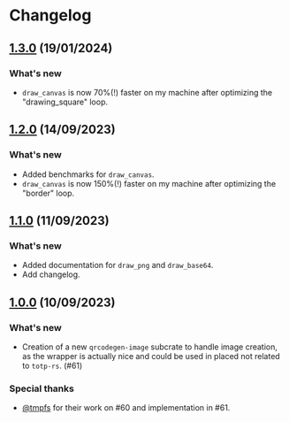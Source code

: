 # Changelog

## [1.3.0](https://github.com/constantoine/totp-rs/releases/tag/qrcodegen-image%2Fv1.3.0) (19/01/2024)

### What's new

- `draw_canvas` is now 70%(!) faster on my machine after optimizing the "drawing_square" loop.

## [1.2.0](https://github.com/constantoine/totp-rs/releases/tag/qrcodegen-image%2Fv1.2.0) (14/09/2023)

### What's new

- Added benchmarks for `draw_canvas`.
- `draw_canvas` is now 150%(!) faster on my machine after optimizing the "border" loop.

## [1.1.0](https://github.com/constantoine/totp-rs/releases/tag/qrcodegen-image%2Fv1.1.0) (11/09/2023)

### What's new

- Added documentation for `draw_png` and `draw_base64`.
- Add changelog.

## [1.0.0](https://github.com/constantoine/totp-rs/releases/tag/qrcodegen-image%2Fv1.0.0) (10/09/2023)

### What's new

- Creation of a new `qrcodegen-image` subcrate to handle image creation, as the wrapper is actually nice and could be used in placed not related to `totp-rs`. (#61)

### Special thanks

- [@tmpfs](https://github.com/tmpfs) for their work on #60 and implementation in #61.
